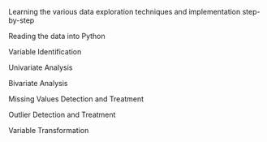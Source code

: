 Learning the various data exploration techniques and implementation step-by-step

 Reading the data into Python
 
Variable Identification

Univariate Analysis

Bivariate Analysis

Missing Values Detection and Treatment

Outlier Detection and Treatment

Variable Transformation
